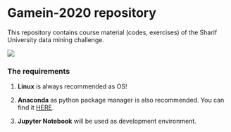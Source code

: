 # Gamein-2020 repository

This repository contains course material (codes, exercises) of the Sharif University data mining challenge. 

![](poster.jpg)

### The requirements

  1. **Linux** is always recommended as OS! 

  2. **Anaconda** as python package manager is also recommended. 
  You can find it [HERE](https://anaconda.org/ "Anaconda website").
  
  3. **Jupyter Notebook** will be used as development environment.
 
